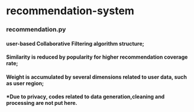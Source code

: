 # recommendation-system

### recommendation.py

#### user-based Collaborative Filtering algorithm structure;
#### Similarity is reduced by popularity for higher recommendation coverage rate;
#### Weight is accumulated by several dimensions related to user data, such as user region; 
#### *Due to privacy, codes related to data generation,cleaning and processing are not put here.
